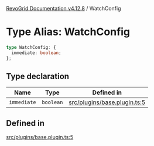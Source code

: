 [RevoGrid Documentation v4.12.8](README.md) / WatchConfig

# Type Alias: WatchConfig

```ts
type WatchConfig: {
  immediate: boolean;
};
```

## Type declaration

| Name | Type | Defined in |
| ------ | ------ | ------ |
| `immediate` | `boolean` | [src/plugins/base.plugin.ts:5](https://github.com/revolist/revogrid/blob/c3ca1940d3bbc95c0549378ff25b8d267352be31/src/plugins/base.plugin.ts#L5) |

## Defined in

[src/plugins/base.plugin.ts:5](https://github.com/revolist/revogrid/blob/c3ca1940d3bbc95c0549378ff25b8d267352be31/src/plugins/base.plugin.ts#L5)
